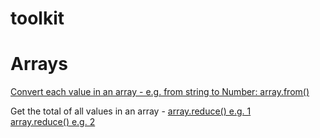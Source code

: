 # toolkit

# Arrays   

[Convert each value in an array - e.g. from string to Number: array.from()](https://github.com/nano-monkey/toolkit/blob/master/array.from.js)  

Get the total of all values in an array - [array.reduce() e.g. 1](https://github.com/nano-monkey/toolkit/blob/master/array.reduce.js)  
[array.reduce() e.g. 2](https://github.com/nano-monkey/toolkit/blob/master/array.reduce2.js)
